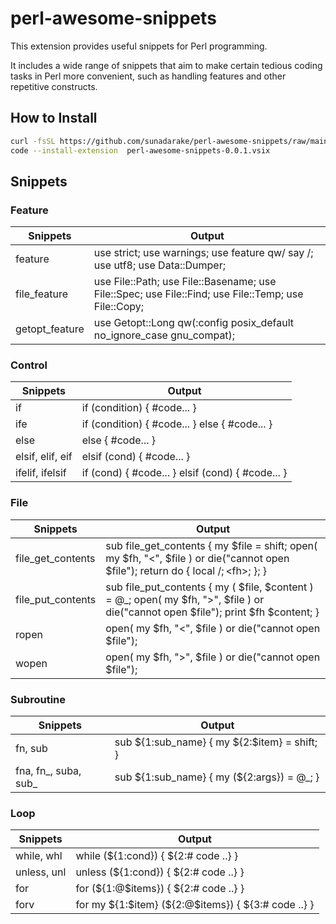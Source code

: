 # perl-awesome-snippets

This extension provides useful snippets for Perl programming.

It includes a wide range of snippets that aim to make certain tedious coding tasks in Perl more convenient, such as handling features and other repetitive constructs.

## How to Install

```bash
curl -fsSL https://github.com/sunadarake/perl-awesome-snippets/raw/main/perl-awesome-snippets-0.0.1.vsix > perl-awesome-snippets-0.0.1.vsix
code --install-extension  perl-awesome-snippets-0.0.1.vsix
```

## Snippets

### Feature

| Snippets | Output |
| --- | --- |
| feature | use strict; use warnings; use feature qw/ say /; use utf8; use Data::Dumper; |
| file_feature | use File::Path; use File::Basename; use File::Spec; use File::Find; use File::Temp; use File::Copy; |
| getopt_feature | use Getopt::Long qw(:config posix_default no_ignore_case gnu_compat); |

### Control

| Snippets | Output |
| --- | --- |
| if | if (condition) { #code... } |
| ife | if (condition) { #code... } else { #code... } |
| else | else { #code... } |
| elsif, elif, eif | elsif (cond) { #code... } |
| ifelif, ifelsif | if (cond) { #code... } elsif (cond) { #code... } |


### File

| Snippets | Output |
| --- | --- |
| file_get_contents | sub file_get_contents { my $file = shift; open( my $fh, "<", $file ) or die("cannot open $file"); return do { local $/; <$fh>; }; } |
| file_put_contents | sub file_put_contents { my ( $file, $content ) = @_; open( my $fh, ">", $file ) or die("cannot open $file"); print $fh $content; } |
| ropen | open( my $fh, "<", $file ) or die("cannot open $file"); |
| wopen | open( my $fh, ">", $file ) or die("cannot open $file"); |

### Subroutine

| Snippets | Output |
| --- | --- |
| fn, sub | sub ${1:sub_name} { my ${2:$item} = shift; } |
| fna, fn_, suba, sub_ | sub ${1:sub_name} { my (${2:args}) = @_; } |

### Loop

| Snippets | Output |
| --- | --- |
| while, whl | while (${1:cond}) { ${2:# code ..} } |
| unless, unl | unless (${1:cond}) { ${2:# code ..} } |
| for | for (${1:@$items}) { ${2:# code ..} } |
| forv | for my ${1:$item} (${2:@$items}) { ${3:# code ..} } |
